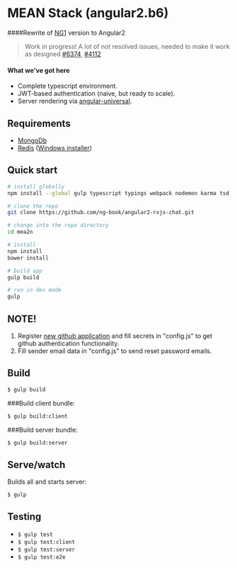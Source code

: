 # MEAN Stack (angular2.b6)

####Rewrite of [NG1](https://github.com/byavv/ng-mean) version to Angular2

> Work in progress! A lot of not resolved issues, needed to make it work as designed [#6374](https://github.com/angular/angular/issues/6374), [#4112](https://github.com/angular/angular/issues/4112)

#### What we've got here

* Complete typescript environment.
* JWT-based authentication (naive, but ready to scale).
* Server rendering via [angular-universal](https://github.com/angular/universal).

## Requirements
* [MongoDb](https://www.mongodb.org/)
* [Redis](http://redis.io/) ([Windows installer](https://github.com/rgl/redis/downloads))

## Quick start

```bash
# install globally
npm install --global gulp typescript typings webpack nodemon karma tsd node-gyp

# clone the repo
git clone https://github.com/ng-book/angular2-rxjs-chat.git 

# change into the repo directory
cd mea2n

# install 
npm install
bower install

# build app
gulp build

# run in dev mode
gulp
```
## NOTE!

1. Register [new github application](https://github.com/settings/applications/new) and fill secrets in 
"config.js" to get github authentication functionality.
2. Fill sender email data in "config.js" to send reset password emails.

## Build
```sh
$ gulp build
```
###Build client bundle:
```sh
$ gulp build:client
```
###Build server bundle:
```sh
$ gulp build:server
```
## Serve/watch
Builds all and starts server:
```sh
$ gulp
```
## Testing
* `$ gulp test`
* `$ gulp test:client`    
* `$ gulp test:server`    
* `$ gulp test:e2e`
       

